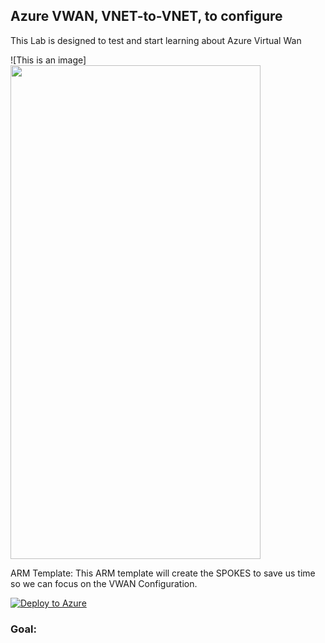 ## Azure VWAN, VNET-to-VNET, to configure

This Lab is designed to test and start learning about Azure Virtual Wan 

![This is an image]<img src="https://github.com/andrey-gamboa/Labs/blob/main/Resources/vwanvnet2vnet.png" width="400" height="790">

ARM Template: This ARM template  will create the SPOKES to save us time so we can focus on the VWAN Configuration.

[![Deploy to Azure](https://aka.ms/deploytoazurebutton)](https://portal.azure.com/#create/Microsoft.Template/uri/https%3A%2F%2Fraw.githubusercontent.com%2Fandrey-gamboa%2FLabs%2Fmain%2FTemplates%2Fvwan-vnet-to-vnet-configure.json)


### Goal:
